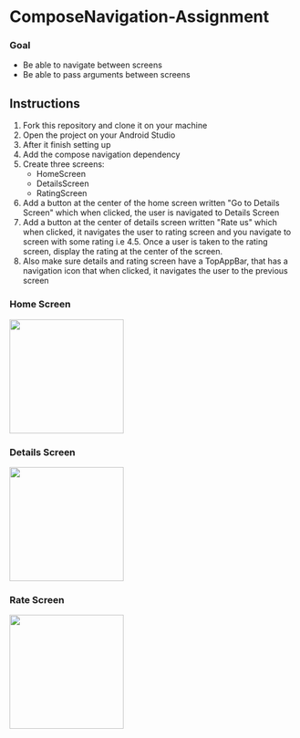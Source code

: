 # ComposeNavigation-Assignment

### Goal
- Be able to navigate between screens
- Be able to pass arguments between screens

## Instructions
1. Fork this repository and clone it on your machine
2. Open the project on your Android Studio
2. After it finish setting up
3. Add the compose navigation dependency
4. Create three screens: 
    - HomeScreen
    - DetailsScreen
    - RatingScreen
5. Add a button at the center of the home screen written "Go to Details Screen" which when clicked, the user is navigated to Details Screen
6. Add a button at the center of details screen written "Rate us" which when clicked, it navigates the user to rating screen and you navigate to screen with some rating i.e 4.5. Once a user is taken to the rating screen, display the rating at the center of the screen.
7. Also make sure details and rating screen have a TopAppBar, that has a navigation icon that when clicked, it navigates the user to the previous screen


### Home Screen

<img src="https://github.com/lokalawashington/delete1/assets/56268889/a8098464-4474-4df2-bff9-f57f05b4da13" width="200" />

### Details Screen

<img src="https://github.com/lokalawashington/delete1/assets/56268889/1ac38d25-5f57-42b6-ac3b-9a43b2f90963"  width="200"/>

### Rate Screen

<img src="https://github.com/lokalawashington/delete1/assets/56268889/cec1cc5a-1d9f-4098-b97b-03c1b346c042" width="200" />
